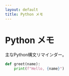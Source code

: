 ```yaml
---
layout: default
title: Python メモ
---
```


# Python メモ

主なPython構文リマインダー。

```python
def greet(name):
    print(f"Hello, {name}")
